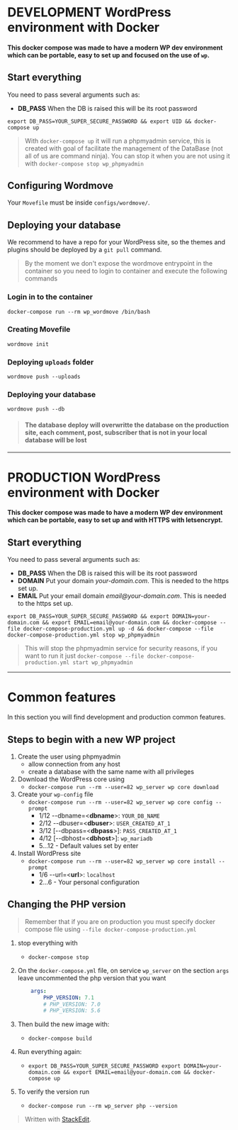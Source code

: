 # DEVELOPMENT WordPress environment with Docker

#### This docker compose was made to have a modern WP dev environment which can be portable, easy to set up and focused on the use of `wp`.

## Start everything

You need to pass several arguments such as:
 - **DB_PASS** When the DB is raised this will be its root password

`export DB_PASS=YOUR_SUPER_SECURE_PASSWORD && export UID && docker-compose up`

> With `docker-compose up` it will run a phpmyadmin service, this is created with goal of facilitate the management of the DataBase (not all of us are command ninja). You can stop it when you are not using it with `docker-compose stop wp_phpmyadmin`

## Configuring Wordmove

Your `Movefile` must be inside `configs/wordmove/`.

## Deploying your database

We recommend to have a repo for your WordPress site, so the themes and plugins should be deployed by a `git pull` command.

> By the moment we don't expose the wordmove entrypoint in the container so you need to login to container and execute the following commands


### Login in to the container

`docker-compose run --rm wp_wordmove /bin/bash`

### Creating Movefile

`wordmove init`

### Deploying `uploads` folder

`wordmove push --uploads`

### Deploying your database

`wordmove push --db`

> #### The database deploy will overwritte the database on the production site, each comment, post, subscriber that is not in your local database will be lost

----------------------------------

# PRODUCTION WordPress environment with Docker

#### This docker compose was made to have a modern WP dev environment which can be portable, easy to set up and with HTTPS with letsencrypt.

## Start everything

You need to pass several arguments such as:
 - **DB_PASS** When the DB is raised this will be its root password
 - **DOMAIN** Put your domain _your-domain.com_. This is needed to the https set up.
 - **EMAIL** Put your email domain _email@your-domain.com_. This is needed to the https set up.

`export DB_PASS=YOUR_SUPER_SECURE_PASSWORD && export DOMAIN=your-domain.com && export EMAIL=email@your-domain.com && docker-compose --file docker-compose-production.yml up -d && docker-compose --file docker-compose-production.yml stop wp_phpmyadmin`

> This will stop the phpmyadmin service for security reasons, if you want to run it just
> `docker-compose --file docker-compose-production.yml start wp_phpmyadmin`

--------------------------

# Common features

In this section you will find development and production common features.

## Steps to begin with a new WP project

1. Create the user using phpmyadmin
    - allow connection from any host
    - create a database with the same name with all privileges
2. Download the WordPress core using
    - `docker-compose run --rm --user=82 wp_server wp core download`
3. Create your `wp-config` file
    - `docker-compose run --rm --user=82 wp_server wp core config --prompt`
      - 1/12 --dbname=<**dbname**>: `YOUR_DB_NAME`
      - 2/12 --dbuser=<**dbuser**>: `USER_CREATED_AT_1`
      - 3/12 [--dbpass=<**dbpass**>]: `PASS_CREATED_AT_1`
      - 4/12 [--dbhost=<**dbhost**>]: `wp_mariadb`
      - 5...12 - Default values set by enter
4. Install WordPress site
    - `docker-compose run --rm --user=82 wp_server wp core install --prompt`
      - 1/6 --url=<**url**>: `localhost`
      - 2...6 - Your personal configuration

## Changing the PHP version

> Remember that if you are on production you must specify docker compose file using `--file docker-compose-production.yml`

1. stop everything with
    - `docker-compose stop`

2. On the `docker-compose.yml` file, on service `wp_server` on the section `args` leave uncommented the php version that you want
    ```yml
        args:
            PHP_VERSION: 7.1
            # PHP_VERSION: 7.0
            # PHP_VERSION: 5.6
    ```
3. Then build the new image with:
    - `docker-compose build`
4. Run everything again:
    - `export DB_PASS=YOUR_SUPER_SECURE_PASSWORD export DOMAIN=your-domain.com && export EMAIL=email@your-domain.com && docker-compose up`

5. To verify the version run
    - `docker-compose run --rm wp_server php --version`

> Written with [StackEdit](https://stackedit.io/).
